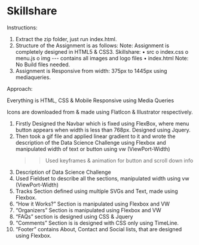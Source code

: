 # Skillshare

Instructions:
1.	Extract the zip folder, just run index.html.
2.	Structure of the Assignment is as follows:
Note: Assignment is completely designed in HTML5 & CSS3.
Skillshare:
•	src
    o	index.css
    o	menu.js
    o	img --- contains all images and logo files
•	index.html
Note:	 No Build files needed.
3.	Assignment is Responsive from width: 375px to 1445px using mediaqueries.


Approach: 

Everything is HTML, CSS & Mobile Responsive using Media Queries

Icons are downloaded from & made using FlatIcon & Illustrator respectively.

1.	Firstly Designed the Navbar which is fixed using FlexBox, where menu button appears when width is less than 768px. Designed using Jquery.
2.	Then took a gif file and applied linear gradient to it and wrote the description of the Data Science Challenge using Flexbox and manipulated width of text or button using vw (ViewPort-Width)
     >> Used keyframes & animation for button and scroll down info
3.	Description of Data Science Challenge
4.	Used Fieldset to describe all the sections, manipulated width using vw (ViewPort-Width)
5.	Tracks Section defined using multiple SVGs and Text, made using Flexbox.
6.	“How it Works?” Section is manipulated using Flexbox and VW
7.	“Organizers” Section is manipulated using Flexbox and VW
8.	“FAQs” section is designed using CSS & Jquery
9.	“Comments” Section is is designed with CSS only using TimeLine.
10.	“Footer” contains About, Contact and Social lists, that are designed using Flexbox.
